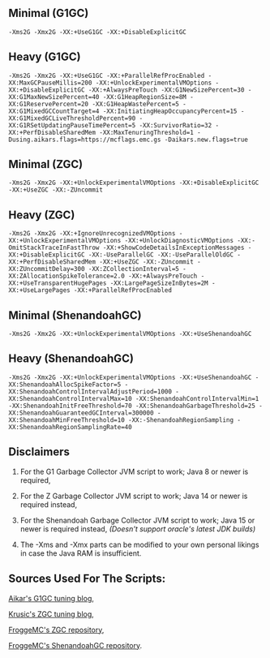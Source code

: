 ## Minimal (G1GC)

`-Xms2G -Xmx2G -XX:+UseG1GC -XX:+DisableExplicitGC`

## Heavy (G1GC)

`-Xms2G -Xmx2G -XX:+UseG1GC -XX:+ParallelRefProcEnabled -XX:MaxGCPauseMillis=200 -XX:+UnlockExperimentalVMOptions -XX:+DisableExplicitGC -XX:+AlwaysPreTouch -XX:G1NewSizePercent=30 -XX:G1MaxNewSizePercent=40 -XX:G1HeapRegionSize=8M -XX:G1ReservePercent=20 -XX:G1HeapWastePercent=5 -XX:G1MixedGCCountTarget=4 -XX:InitiatingHeapOccupancyPercent=15 -XX:G1MixedGCLiveThresholdPercent=90 -XX:G1RSetUpdatingPauseTimePercent=5 -XX:SurvivorRatio=32 -XX:+PerfDisableSharedMem -XX:MaxTenuringThreshold=1 -Dusing.aikars.flags=https://mcflags.emc.gs -Daikars.new.flags=true`

## Minimal (ZGC)

`-Xms2G -Xmx2G -XX:+UnlockExperimentalVMOptions -XX:+DisableExplicitGC -XX:+UseZGC -XX:-ZUncommit`

## Heavy (ZGC)

`-Xms2G -Xmx2G -XX:+IgnoreUnrecognizedVMOptions -XX:+UnlockExperimentalVMOptions -XX:+UnlockDiagnosticVMOptions -XX:-OmitStackTraceInFastThrow -XX:+ShowCodeDetailsInExceptionMessages -XX:+DisableExplicitGC -XX:-UseParallelGC -XX:-UseParallelOldGC -XX:+PerfDisableSharedMem -XX:+UseZGC -XX:-ZUncommit -XX:ZUncommitDelay=300 -XX:ZCollectionInterval=5 -XX:ZAllocationSpikeTolerance=2.0 -XX:+AlwaysPreTouch -XX:+UseTransparentHugePages -XX:LargePageSizeInBytes=2M -XX:+UseLargePages -XX:+ParallelRefProcEnabled`

## Minimal (ShenandoahGC)

`-Xms2G -Xmx2G -XX:+UnlockExperimentalVMOptions -XX:+UseShenandoahGC`

## Heavy (ShenandoahGC)

`-Xms2G -Xmx2G -XX:+UnlockExperimentalVMOptions -XX:+UseShenandoahGC -XX:ShenandoahAllocSpikeFactor=5 -XX:ShenandoahControlIntervalAdjustPeriod=1000 -XX:ShenandoahControlIntervalMax=10 -XX:ShenandoahControlIntervalMin=1 -XX:ShenandoahInitFreeThreshold=70 -XX:ShenandoahGarbageThreshold=25 -XX:ShenandoahGuaranteedGCInterval=300000 -XX:ShenandoahMinFreeThreshold=10 -XX:-ShenandoahRegionSampling -XX:ShenandoahRegionSamplingRate=40`

## Disclaimers

1. For the G1 Garbage Collector JVM script to work; Java 8 or newer is required,

2. For the Z Garbage Collector JVM script to work; Java 14 or newer is required instead,

3. For the Shenandoah Garbage Collector JVM script to work; Java 15 or newer is required instead, *(Doesn't support oracle's latest JDK builds)*

4. The -Xms and -Xmx parts can be modified to your own personal likings in case the Java RAM is insufficient.


## Sources Used For The Scripts:

[Aikar's G1GC tuning blog](https://aikar.co/2018/07/02/tuning-the-jvm-g1gc-garbage-collector-flags-for-minecraft),

[Krusic's ZGC tuning blog](https://krusic22.com/2020/03/25/higher-performance-crafting-using-jdk11-and-zgc),

[FroggeMC's ZGC repository](https://github.com/FroggeMC/MC-Java-Flags/tree/zgc),

[FroggeMC's ShenandoahGC repository](https://github.com/FroggeMC/MC-Java-Flags/tree/shenandoah).
